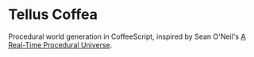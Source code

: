 Tellus Coffea
=============

Procedural world generation in CoffeeScript, inspired by Sean O'Neil's [A Real-Time Procedural Universe](http://www.gamasutra.com/view/feature/131507/a_realtime_procedural_universe_.php?page=1).
